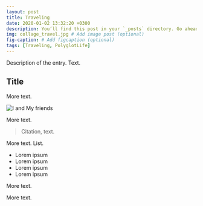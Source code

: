 ```yaml
---
layout: post
title: Traveling
date: 2020-01-02 13:32:20 +0300
description: You’ll find this post in your `_posts` directory. Go ahead and edit it and re-build the site to see your changes. # Add post description (optional)
img: collage_travel.jpg # Add image post (optional)
fig-caption: # Add figcaption (optional)
tags: [Traveling, PolyglotLife]
---
```


Description of the entry. Text.

## Title
More text.

![I and My friends]({{site.baseurl}}/assets/img/collage_travel.jpg)

More text.

>Citation, text.

More text.
List.

* Lorem ipsum
* Lorem ipsum
* Lorem ipsum
* Lorem ipsum

More text.

More text.
